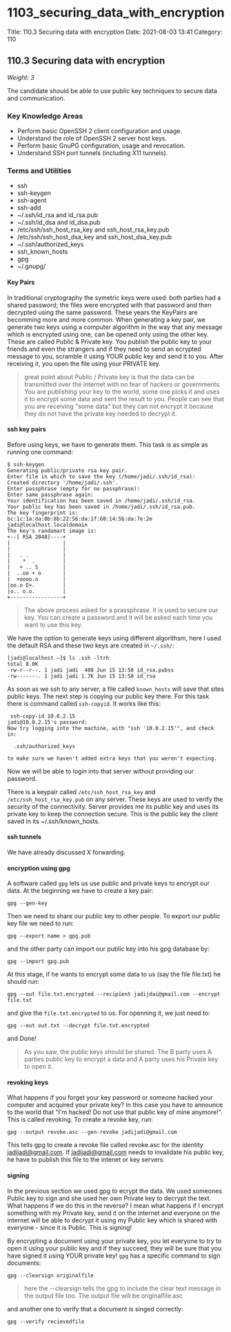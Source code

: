# 1103\_securing\_data\_with\_encryption

Title: 110.3 Securing data with encryption Date: 2021-08-03 13:41 Category: 110

## 110.3 Securing data with encryption

_Weight: 3_

The candidate should be able to use public key techniques to secure data and communication.

### Key Knowledge Areas

* Perform basic OpenSSH 2 client configuration and usage.
* Understand the role of OpenSSH 2 server host keys.
* Perform basic GnuPG configuration, usage and revocation.
* Understand SSH port tunnels \(including X11 tunnels\).

### Terms and Utilities

* ssh
* ssh-keygen
* ssh-agent
* ssh-add
* ~/.ssh/id\_rsa and id\_rsa.pub
* ~/.ssh/id\_dsa and id\_dsa.pub
* /etc/ssh/ssh\_host\_rsa\_key and ssh\_host\_rsa\_key.pub
* /etc/ssh/ssh\_host\_dsa\_key and ssh\_host\_dsa\_key.pub
* ~/.ssh/authorized\_keys
* ssh\_known\_hosts
* gpg
* ~/.gnupg/

#### Key Pairs

In traditional cryptography the symetric keys were used: both parties had a shared password; the files were encrypted with that password and then decrypted using the same password. These years the KeyPairs are becomming more and more common. When generating a key pair, we generate two keys using a computer algorithm in the way that any message which is encrypted using one, can be opened only using the other key. These are called Public & Private key. You publish the public key to your friends and even the strangers and if they need to send an ecrypted message to you, scramble it using YOUR public key and send it to you. After receiving it, you open the file using your PRIVATE key.

> great point about Public / Private key is that the data can be transmitted over the internet with no fear of hackers or governments. You are publishing your key to the world, some one picks it and uses it to encrypt some data and sent the result to you. People can see that you are receiving "some data" but they can not encrypt it because they do not have the private key needed to decrypt it.

#### ssh key pairs

Before using keys, we have to generate them. This task is as simple as running one command:

```text
$ ssh-keygen
Generating public/private rsa key pair.
Enter file in which to save the key (/home/jadi/.ssh/id_rsa):
Created directory '/home/jadi/.ssh'.
Enter passphrase (empty for no passphrase):
Enter same passphrase again:
Your identification has been saved in /home/jadi/.ssh/id_rsa.
Your public key has been saved in /home/jadi/.ssh/id_rsa.pub.
The key fingerprint is:
bc:1c:1a:da:0b:8b:22:56:da:1f:68:14:5b:da:7e:2e jadi@localhost.localdomain
The key's randomart image is:
+--[ RSA 2048]----+
|                 |
|                 |
|   . .           |
|    *  .         |
|   + .. S        |
|  ..oo + o       |
|  +oooo.o        |
|oo.o E+.         |
|o.. o.o.         |
+-----------------+
```

> The above process asked for a prassphrase. It is used to secure our key. You can create a password and it will be asked each time you want to use this key.

We have the option to generate keys using different algorithsm, here I used the default RSA and these two keys are created in `~/.ssh/`:

```text
[jadi@localhost ~]$ ls .ssh -ltrh
total 8.0K
-rw-r--r--. 1 jadi jadi  408 Jun 15 13:58 id_rsa.pubss
-rw-------. 1 jadi jadi 1.7K Jun 15 13:58 id_rsa
```

As soon as we ssh to any server, a file called `known_hosts` will save that sites public keys. The next step is copying our public key there. For this task there is command called `ssh-copyid`. It works like this:

```text
 ssh-copy-id 10.0.2.15
jadi@10.0.2.15's password:
Now try logging into the machine, with "ssh '10.0.2.15'", and check in:

  .ssh/authorized_keys

to make sure we haven't added extra keys that you weren't expecting.
```

Now we will be able to login into that server without providing our password.

There is a keypair called `/etc/ssh_host_rsa_key` and `/etc/ssh_host_rsa_key.pub` on any server. These keys are used to verify the security of the connectivity. Server provides me its public key and uses its private key to keep the connection secure. This is the public key the client saved in its ~/.ssh/known\_hosts.

#### ssh tunnels

We have already discussed X forwarding.

#### encryption using gpg

A software called `gpg` lets us use public and private keys to encrypt our data. At the beginning we have to create a key pair:

```text
gpg --gen-key
```

Then we need to share our public key to other people. To export our public key file we need to run:

```text
gpg --export name > gpg.pub
```

and the other party can import our public key into his gpg database by:

```text
gpg --import gpg.pub
```

At this stage, if he wants to encrypt some data to us \(say the file file.txt\) he should run:

```text
gpg --out file.txt.encrypted --recipient jadijdai@gmail.com --encrypt file.txt
```

and give the `file.txt.encrypted` to us. For openning it, we just need to:

```text
gpg --out out.txt --decrypt file.txt.encrypted
```

and Done!

> As you saw, the public keys should be shared. The B party uses A parties public key to encrypt a data and A party uses his Private key to open it.

#### revoking keys

What happens if you forget your key password or someone hacked your computer and acquired your private key? In this case you have to announce to the world that "I'm hacked! Do not use that public key of mine anymore!". This is called revoking. To create a revoke key, run:

```text
gpg --output revoke.asc --gen-revoke jadijadi@gmail.com
```

This tells gpg to create a revoke file called revoke.asc for the identity jadijadi@gmail.com. If jadijadi@gmail.com needs to invalidate his public key, he have to publish this file to the intenet or key servers.

#### signing

In the previous section we used gpg to ecrypt the data. We used someones Public key to sign and she used her own Private key to decrypt the text. What happens if we do this in the reverse? I mean what happens if I encrypt something with my Private key, send it on the internet and everyone on the internet will be able to decrypt it using my Public key which is shared with everyone - since it is Public. This is signing!

By encrypting a document using your private key, you let everyone to try to open it using your public key and if they succeed, they will be sure that you have signed it using YOUR private key! `gpg` has a specific command to sign documents:

```text
gpg --clearsign originalfile
```

> here the --clearsign tells the gpg to include the clear text message in the output file too. The output file will be originalfile.asc

and another one to verify that a document is singed correctly:

```text
gpg --verify recievedfile
```

